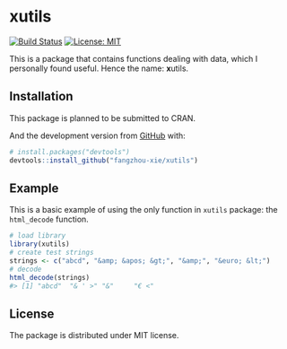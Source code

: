 
<!-- README.md is generated from README.Rmd. Please edit that file -->

# xutils

<!-- badges: start -->

[![Build
Status](https://travis-ci.org/fangzhou-xie/xutils.svg?branch=main)](https://travis-ci.org/fangzhou-xie/xutils)
[![License:
MIT](https://img.shields.io/badge/License-MIT-yellow.svg)](https://opensource.org/licenses/MIT)
<!-- badges: end -->

This is a package that contains functions dealing with data, which I
personally found useful. Hence the name: **x**utils.

## Installation

This package is planned to be submitted to CRAN.
<!-- You can install the released version of xutils from [CRAN](https://CRAN.R-project.org) with: -->

<!-- ``` r -->
<!-- install.packages("xutils") -->
<!-- ``` -->

And the development version from [GitHub](https://github.com/) with:

``` r
# install.packages("devtools")
devtools::install_github("fangzhou-xie/xutils")
```

## Example

This is a basic example of using the only function in `xutils` package:
the `html_decode` function.

``` r
# load library
library(xutils)
# create test strings
strings <- c("abcd", "&amp; &apos; &gt;", "&amp;", "&euro; &lt;")
# decode
html_decode(strings)
#> [1] "abcd"  "& ' >" "&"     "€ <"
```

## License

The package is distributed under MIT license.
